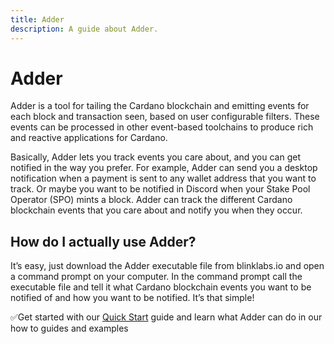 ```yaml
---
title: Adder
description: A guide about Adder.
---
```


# Adder

Adder is a tool for tailing the Cardano blockchain and emitting events for each block and transaction seen, based on user configurable filters. These events can be processed in other event-based toolchains to produce rich and reactive applications for Cardano.

Basically, Adder lets you track events you care about, and you can get notified in the way you prefer. For example, Adder can send you a desktop notification when a payment is sent to any wallet address that you want to track. Or maybe you want to be notified in Discord when your Stake Pool Operator (SPO) mints a block. Adder can track the different Cardano blockchain events that you care about and notify you when they occur.

## How do I actually use Adder?
It’s easy, just download the Adder executable file from blinklabs.io and open a command prompt on your computer. In the command prompt call the executable file and tell it what Cardano blockchain events you want to be notified of and how you want to be notified. It’s that simple!

✅Get started with our [Quick Start](../quick-start-overview) guide and learn what Adder can do in our how to guides and examples

<figure><img src="../../../assets/adder/adder-logo-with-text-horizontal.png" alt=""><figcaption></figcaption></figure>
